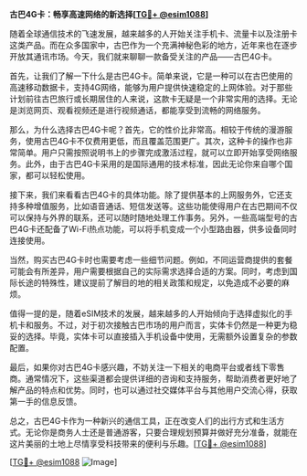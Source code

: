 **古巴4G卡：畅享高速网络的新选择[[TG💪+ @esim1088](https://t.me/s/esim1088)]**

随着全球通信技术的飞速发展，越来越多的人开始关注手机卡、流量卡以及注册卡这类产品。而在众多国家中，古巴作为一个充满神秘色彩的地方，近年来也在逐步开放其通讯市场。今天，我们就来聊聊一款备受关注的产品——古巴4G卡。

首先，让我们了解一下什么是古巴4G卡。简单来说，它是一种可以在古巴使用的高速移动数据卡，支持4G网络，能够为用户提供快速稳定的上网体验。对于那些计划前往古巴旅行或长期居住的人来说，这款卡无疑是一个非常实用的选择。无论是浏览网页、观看视频还是进行视频通话，都能享受到流畅的网络服务。

那么，为什么选择古巴4G卡呢？首先，它的性价比非常高。相较于传统的漫游服务，使用古巴4G卡不仅费用更低，而且覆盖范围更广。其次，这种卡的操作也非常简单。用户只需按照说明书上的步骤完成激活过程，就可以立即开始享受网络服务。此外，由于古巴4G卡采用的是国际通用的技术标准，因此无论你来自哪个国家，都可以轻松使用。

接下来，我们来看看古巴4G卡的具体功能。除了提供基本的上网服务外，它还支持多种增值服务，比如语音通话、短信发送等。这些功能使得用户在古巴期间不仅可以保持与外界的联系，还可以随时随地处理工作事务。另外，一些高端型号的古巴4G卡还配备了Wi-Fi热点功能，可以将手机变成一个小型路由器，供多设备同时连接使用。

当然，购买古巴4G卡时也需要考虑一些细节问题。例如，不同运营商提供的套餐可能会有所差异，用户需要根据自己的实际需求选择合适的方案。同时，考虑到国际长途的特殊性，建议提前了解目的地的相关政策和规定，以免造成不必要的麻烦。

值得一提的是，随着eSIM技术的发展，越来越多的人开始倾向于选择虚拟化的手机卡和服务。不过，对于初次接触古巴市场的用户而言，实体卡仍然是一种更为稳妥的选择。毕竟，实体卡可以直接插入手机设备中使用，无需额外设置复杂的参数配置。

最后，如果你对古巴4G卡感兴趣，不妨关注一下相关的电商平台或者线下零售商。通常情况下，这些渠道都会提供详细的咨询和支持服务，帮助消费者更好地了解产品的特点和优势。同时，也可以通过社交媒体平台与其他用户交流心得，获取第一手的信息反馈。

总之，古巴4G卡作为一种新兴的通信工具，正在改变人们的出行方式和生活方式。无论你是商务人士还是普通游客，只要合理规划预算并做好充分准备，就能在这片美丽的土地上尽情享受科技带来的便利与乐趣。[[TG💪+ @esim1088](https://t.me/s/esim1088)]

[[TG💪+ @esim1088](https://t.me/s/esim1088) ![Image](https://i.postimg.cc/4NQfJmqS/Snipaste-2025-05-13-00-14-12.png)]